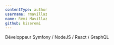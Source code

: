```yaml
---
contentType: author
username: rmavillaz
name: Rémi Mavillaz
github: kizeremi
---
```

Développeur Symfony / NodeJS / React / GraphQL
